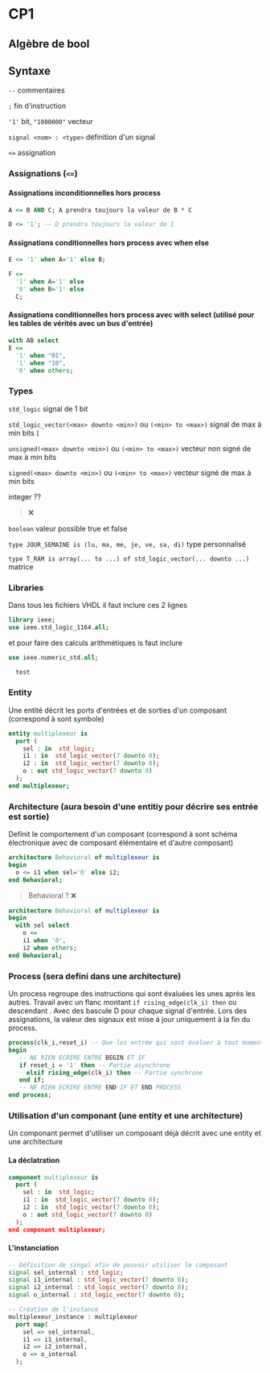 # CP1
## Algèbre de bool
## Syntaxe
`--` commentaires

`;` fin d'instruction

`'1'` bit, `"1000000"` vecteur

`signal <nom> : <type>` définition d'un signal

`<=` assignation

### Assignations (`<=`)
#### Assignations inconditionnelles hors process
```VHDL 
A <= B AND C; A prendra toujours la valeur de B * C
``` 
```VHDL
D <= '1'; -- D prendra toujours la valeur de 1
``` 

#### Assignations conditionnelles hors process avec when else
```VHDL
E <= '1' when A='1' else B;
```
```VHDL
F <= 
  '1' when A='1' else
  '0' when B='1' else
  C;
```

#### Assignations conditionnelles hors process avec with select (utilisé pour les tables de vérités avec un bus d'entrée)
```VHDL
with AB select
E <= 
  '1' when "01",
  '1' when "10",
  '0' when others;
```

### Types
`std_logic` signal de 1 bit

`std_logic_vector(<max> downto <min>)` ou `(<min> to <max>)` signal de max à min bits (

`unsigned(<max> downto <min>)` ou `(<min> to <max>)` vecteur non signé de max à min bits

`signed(<max> downto <min>)` ou `(<min> to <max>)` vecteur signé de max à min bits

integer ??
> ❌

`boolean` valeur possible true et false

`type JOUR_SEMAINE is (lu, ma, me, je, ve, sa, di)` type personnalisé

`type T_RAM is array(... to ...) of std_logic_vector(... downto ...)` matrice

### Libraries
Dans tous les fichiers VHDL il faut inclure ces 2 lignes
```VHDL
library ieee;
use ieee.std_logic_1164.all;
```
et pour faire des calculs arithmétiques is faut inclure 
```VHDL
use ieee.numeric_std.all;
```
```VHDL
  test
```

### Entity
Une entité décrit les ports d'entrées et de sorties d'un composant (correspond à sont symbole)
```VHDL
entity multiplexeur is
  port (
    sel : in  std_logic;
    i1 : in  std_logic_vector(7 downto 0);
    i2 : in  std_logic_vector(7 downto 0);
    o : out std_logic_vector(7 downto 0)
  );
end multiplexeur;
```

### Architecture (aura besoin d'une entitiy pour décrire ses entrée est sortie)
Definit le comportement d'un composant (correspond à sont schéma électronique avec de composant élémentaire et d'autre composant)
```VHDL
architecture Behavioral of multiplexeur is
begin
  o <= i1 when sel='0' else i2;
end Behavioral;
```
> Behavioral ? ❌
```VHDL
architecture Behavioral of multiplexeur is
begin
  with sel select
    o <= 
    i1 when '0',
    i2 when others;
end Behavioral;
```

### Process (sera defini dans une architecture)
Un process regroupe des instructions qui sont évaluées les unes après les autres. 
Travail avec un flanc montant `if rising_edge(clk_i) then` ou descendant . Avec des bascule D pour chaque signal d'entrée.
Lors des assignations, la valeur des signaux est mise à jour uniquement à la fin du process.

```VHDL
process(clk_i,reset_i) -- Que les entrée qui sont évaluer à tout moment
begin 
   -- NE RIEN ECRIRE ENTRE BEGIN ET IF
   if reset_i = '1' then -- Partie asynchrone
     elsif rising_edge(clk_i) then -- Partie synchrone
   end if;
   -- NE RIEN ECRIRE ENTRE END IF ET END PROCESS
end process;
```

### Utilisation d'un componant (une entity et une architecture)
Un componant permet d'utiliser un composant déjà décrit avec une entity et une architecture 

#### La déclatration
```VHDL
component multiplexeur is
  port (
    sel : in  std_logic;
    i1 : in  std_logic_vector(7 downto 0);
    i2 : in  std_logic_vector(7 downto 0);
    o : out std_logic_vector(7 downto 0)
  );
end componant multiplexeur;
```

#### L'instanciation 
```VHDL
-- Définition de singal afin de pouvoir utiliser le composant
signal sel_internal : std_logic;
signal i1_internal : std_logic_vector(7 downto 0);
signal i2_internal : std_logic_vector(7 downto 0);
signal o_internal : std_logic_vector(7 downto 0);

-- Création de l'instance
multiplexeur_instance : multiplexeur 
  port map(
    sel => sel_internal,
    i1 => i1_internal,
    i2 => i2_internal,
    o => o_internal
  );
```
